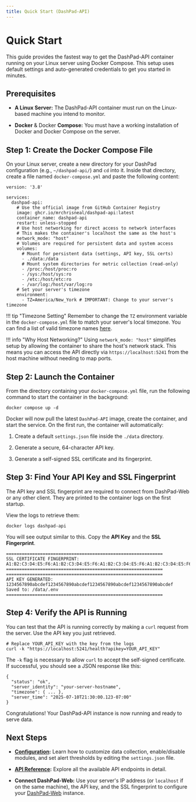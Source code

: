 ```yaml
---
title: Quick Start (DashPad-API)
---
```


# Quick Start

This guide provides the fastest way to get the DashPad-API container running on your Linux server using Docker Compose. This setup uses default settings and auto-generated credentials to get you started in minutes.

## Prerequisites

-   **A Linux Server:** The DashPad-API container must run on the Linux-based machine you intend to monitor.

-   **Docker** & Docker **Compose:** You must have a working installation of Docker and Docker Compose on the server.

## Step 1: Create the Docker Compose File

On your Linux server, create a new directory for your DashPad configuration (e.g., `~/dashpad-api/`) and `cd` into it. Inside that directory, create a file named `docker-compose.yml` and paste the following content:

```
version: '3.8'

services:
  dashpad-api:
    # Use the official image from GitHub Container Registry
    image: ghcr.io/mrchrisneal/dashpad-api:latest
    container_name: dashpad-api
    restart: unless-stopped
    # Use host networking for direct access to network interfaces
    # This makes the container's localhost the same as the host's
    network_mode: "host"
    # Volumes are required for persistent data and system access
    volumes:
      # Mount for persistent data (settings, API key, SSL certs)
      - ./data:/data
      # Mount system directories for metric collection (read-only)
      - /proc:/host/proc:ro
      - /sys:/host/sys:ro
      - /etc:/host/etc:ro
      - /var/log:/host/var/log:ro
    # Set your server's timezone
    environment:
      - TZ=America/New_York # IMPORTANT: Change to your server's timezone
```

!!! tip "Timezone Setting" 
    Remember to change the `TZ` environment variable in the `docker-compose.yml` file to match your server's local timezone. You can find a list of valid timezone names [here](https://en.wikipedia.org/wiki/List_of_tz_database_time_zones "null").

!!! info "Why Host Networking?" 
    Using `network_mode: "host"` simplifies setup by allowing the container to share the host's network stack. This means you can access the API directly via `https://localhost:5241` from the host machine without needing to map ports.

## Step 2: Launch the Container

From the directory containing your `docker-compose.yml` file, run the following command to start the container in the background:

```
docker compose up -d
```

Docker will now pull the latest `DashPad-API` image, create the container, and start the service. On the first run, the container will automatically:

1.  Create a default `settings.json` file inside the `./data` directory.

2.  Generate a secure, 64-character API key.

3.  Generate a self-signed SSL certificate and its fingerprint.


## Step 3: Find Your API Key and SSL Fingerprint

The API key and SSL fingerprint are required to connect from DashPad-Web or any other client. They are printed to the container logs on the first startup.

View the logs to retrieve them:

```
docker logs dashpad-api
```

You will see output similar to this. Copy the **API Key** and the **SSL Fingerprint**.

```
============================================================
SSL CERTIFICATE FINGERPRINT:
A1:B2:C3:D4:E5:F6:A1:B2:C3:D4:E5:F6:A1:B2:C3:D4:E5:F6:A1:B2:C3:D4:E5:F6:A1:B2:C3:D4:E5:F6:A1:B2
============================================================
============================================================
API KEY GENERATED:
1234567890abcdef1234567890abcdef1234567890abcdef1234567890abcdef
Saved to: /data/.env
============================================================
```

## Step 4: Verify the API is Running

You can test that the API is running correctly by making a `curl` request from the server. Use the API key you just retrieved.

```
# Replace YOUR_API_KEY with the key from the logs
curl -k "https://localhost:5241/health?apikey=YOUR_API_KEY"
```

The `-k` flag is necessary to allow `curl` to accept the self-signed certificate. If successful, you should see a JSON response like this:

```
{
  "status": "ok",
  "server_identity": "your-server-hostname",
  "timezone": { ... },
  "server_time": "2025-07-10T21:30:00.123-07:00"
}
```

Congratulations! Your DashPad-API instance is now running and ready to serve data.

## Next Steps

-   [**Configuration**](./configuration.md)**:** Learn how to customize data collection, enable/disable modules, and set alert thresholds by editing the `settings.json` file.

-   [**API Reference**](./api-reference.md)**:** Explore all the available API endpoints in detail.

-   **Connect DashPad-Web:** Use your server's IP address (or `localhost` if on the same machine), the API key, and the SSL fingerprint to configure your [DashPad-Web](../web/configuration.md) instance.

